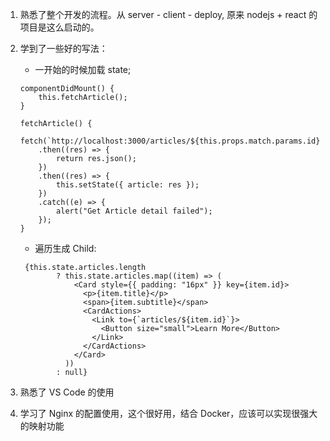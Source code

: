 1. 熟悉了整个开发的流程。从 server - client - deploy, 原来 nodejs + react 的项目是这么启动的。
2. 学到了一些好的写法：

   - 一开始的时候加载 state;

   ```
   componentDidMount() {
       this.fetchArticle();
   }

   fetchArticle() {
       fetch(`http://localhost:3000/articles/${this.props.match.params.id}`)
       .then((res) => {
           return res.json();
       })
       .then((res) => {
           this.setState({ article: res });
       })
       .catch((e) => {
           alert("Get Article detail failed");
       });
   }
   ```

   - 遍历生成 Child:

   ```
    {this.state.articles.length
           ? this.state.articles.map((item) => (
               <Card style={{ padding: "16px" }} key={item.id}>
                 <p>{item.title}</p>
                 <span>{item.subtitle}</span>
                 <CardActions>
                   <Link to={`articles/${item.id}`}>
                     <Button size="small">Learn More</Button>
                   </Link>
                 </CardActions>
               </Card>
             ))
           : null}
   ```

3. 熟悉了 VS Code 的使用
4. 学习了 Nginx 的配置使用，这个很好用，结合 Docker，应该可以实现很强大的映射功能

